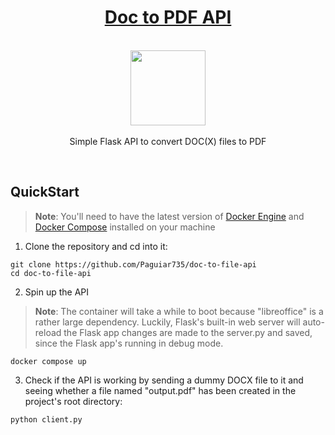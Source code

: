 <h1 align="center"><a href="https://github.com/Paguiar735/doc-to-file-api">Doc to PDF API</a></h1>

<p align="center">
    <br>
  <a href="https://pixabay.com/vectors/pdf-document-documents-pdf-file-4919559/">
    <img src="https://cdn.pixabay.com/photo/2020/03/10/17/02/pdf-4919559_960_720.png" width="120px" height="120px"/>
  </a>
  <br><br>
  Simple Flask API to convert DOC(X) files to PDF
  <br>
</p>

<br>

## QuickStart

> **Note**: You'll need to have the latest version of [Docker Engine](https://docs.docker.com/engine/install/) and [Docker Compose](https://docs.docker.com/compose/install/) installed on your machine

1. Clone the repository and cd into it:

```
git clone https://github.com/Paguiar735/doc-to-file-api
cd doc-to-file-api
```

2. Spin up the API 

> **Note**: The container will take a while to boot because "libreoffice" is a rather large dependency. Luckily, Flask's built-in web server will auto-reload the Flask app changes are made to the server.py and saved, since the Flask app's running in debug mode.

```
docker compose up
```

3. Check if the API is working by sending a dummy DOCX file to it and seeing whether a file named "output.pdf" has been created in the project's root directory:

```
python client.py
```